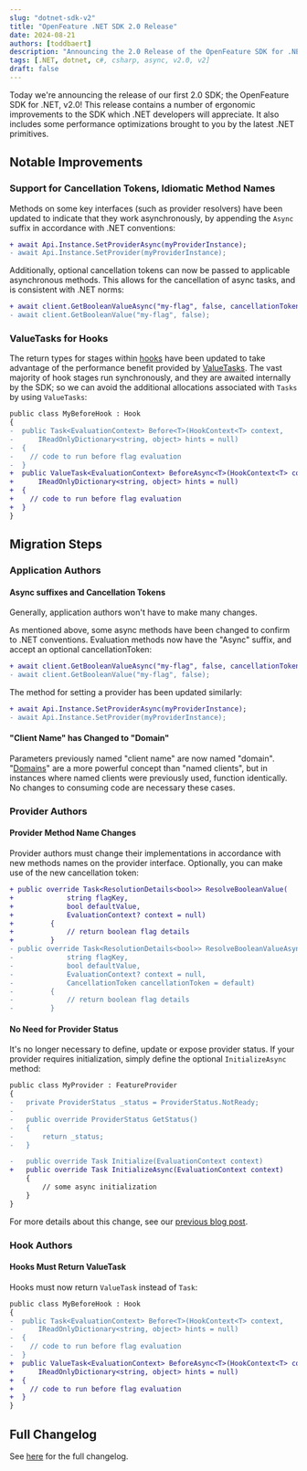 ```yaml
---
slug: "dotnet-sdk-v2"
title: "OpenFeature .NET SDK 2.0 Release"
date: 2024-08-21
authors: [toddbaert]
description: "Announcing the 2.0 Release of the OpenFeature SDK for .NET"
tags: [.NET, dotnet, c#, csharp, async, v2.0, v2]
draft: false
---
```


Today we're announcing the release of our first 2.0 SDK; the OpenFeature SDK for .NET, v2.0!
This release contains a number of ergonomic improvements to the SDK which .NET developers will appreciate.
It also includes some performance optimizations brought to you by the latest .NET primitives.

<!--truncate-->

## Notable Improvements

### Support for Cancellation Tokens, Idiomatic Method Names

Methods on some key interfaces (such as provider resolvers) have been updated to indicate that they work asynchronously, by appending the `Async` suffix in accordance with .NET conventions:

```diff
+ await Api.Instance.SetProviderAsync(myProviderInstance);
- await Api.Instance.SetProvider(myProviderInstance);
```

Additionally, optional cancellation tokens can now be passed to applicable asynchronous methods.
This allows for the cancellation of async tasks, and is consistent with .NET norms:

```diff
+ await client.GetBooleanValueAsync("my-flag", false, cancellationToken);
- await client.GetBooleanValue("my-flag", false);
```

### ValueTasks for Hooks

The return types for stages within [hooks](docs/reference/concepts/hooks) have been updated to take advantage of the performance benefit provided by [ValueTasks](https://devblogs.microsoft.com/dotnet/understanding-the-whys-whats-and-whens-of-valuetask/).
The vast majority of hook stages run synchronously, and they are awaited internally by the SDK; so we can avoid the additional allocations associated with `Tasks` by using `ValueTasks`:

```diff
public class MyBeforeHook : Hook
{
-  public Task<EvaluationContext> Before<T>(HookContext<T> context,
-      IReadOnlyDictionary<string, object> hints = null)
-  {
-    // code to run before flag evaluation
-  }
+  public ValueTask<EvaluationContext> BeforeAsync<T>(HookContext<T> context,
+      IReadOnlyDictionary<string, object> hints = null)
+  {
+    // code to run before flag evaluation
+  }
}
```

## Migration Steps

### Application Authors

#### Async suffixes and Cancellation Tokens

Generally, application authors won't have to make many changes.

As mentioned above, some async methods have been changed to confirm to .NET conventions.
Evaluation methods now have the "Async" suffix, and accept an optional cancellationToken:

```diff
+ await client.GetBooleanValueAsync("my-flag", false, cancellationToken);
- await client.GetBooleanValue("my-flag", false);
```

The method for setting a provider has been updated similarly:

```diff
+ await Api.Instance.SetProviderAsync(myProviderInstance);
- await Api.Instance.SetProvider(myProviderInstance);
```

#### "Client Name" has Changed to "Domain"

Parameters previously named "client name" are now named "domain".
"[Domains](https://openfeature.dev/specification/glossary/#domain)" are a more powerful concept than "named clients", but in instances where named clients were previously used, function identically.
No changes to consuming code are necessary these cases.

### Provider Authors

#### Provider Method Name Changes

Provider authors must change their implementations in accordance with new methods names on the provider interface.
Optionally, you can make use of the new cancellation token:

```diff
+ public override Task<ResolutionDetails<bool>> ResolveBooleanValue(
+             string flagKey,
+             bool defaultValue,
+             EvaluationContext? context = null)
+         {
+             // return boolean flag details
+         }
- public override Task<ResolutionDetails<bool>> ResolveBooleanValueAsync(
-             string flagKey,
-             bool defaultValue,
-             EvaluationContext? context = null,
-             CancellationToken cancellationToken = default)
-         {
-             // return boolean flag details
-         }
```

#### No Need for Provider Status

It's no longer necessary to define, update or expose provider status.
If your provider requires initialization, simply define the optional `InitializeAsync` method:

```diff
public class MyProvider : FeatureProvider
{
-   private ProviderStatus _status = ProviderStatus.NotReady;        
-
-   public override ProviderStatus GetStatus()
-   {
-       return _status;
-   }

-   public override Task Initialize(EvaluationContext context)
+   public override Task InitializeAsync(EvaluationContext context)
    {
        // some async initialization
    }
}
```

For more details about this change, see our [previous blog post](https://openfeature.dev/blog/reconciling-with-state).

### Hook Authors

#### Hooks Must Return ValueTask

Hooks must now return `ValueTask` instead of `Task`:

```diff
public class MyBeforeHook : Hook
{
-  public Task<EvaluationContext> Before<T>(HookContext<T> context,
-      IReadOnlyDictionary<string, object> hints = null)
-  {
-    // code to run before flag evaluation
-  }
+  public ValueTask<EvaluationContext> BeforeAsync<T>(HookContext<T> context,
+      IReadOnlyDictionary<string, object> hints = null)
+  {
+    // code to run before flag evaluation
+  }
}
```

## Full Changelog

<!-- TODO: UPDATE THIS LINK WHEN WE HAVE A 2.0! -->
See [here](https://github.com/open-feature/dotnet-sdk/blob/main/CHANGELOG.md#200-2024-03-12) for the full changelog.